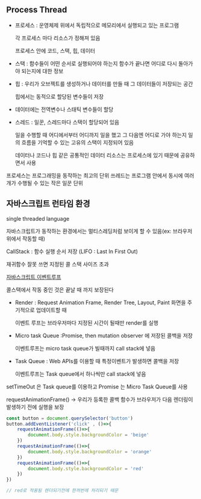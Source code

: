 ## Process Thread

+ 프로세스 : 운영체제 위에서 독립적으로 메모리에서 실행되고 있는 프로그램

    각 프로세스 마다 리소스가 정해져 있음

    프로세스 안에 코드, 스택, 힙, 데이터

+ 스택  : 함수들이 어떤 순서로 실행되어야 하는지 함수가 끝나면 어디로 다시 돌아가야 되는지에 대한 정보

+ 힙 : 우리가 오브젝트를 생성하거나 데이터를 만들 때 그 데이터들이 저장되는 공간

    힙에서는 동적으로 할당된 변수들이 저장

+ 데이터에는 전역변수나 스태틱 변수들이 할당

+ 스레드 : 일꾼, 스레드마다 스택이 할당되어 있음

    일을 수행할 때 어디에서부터 어디까지 일을 했고 그 다음엔 어디로 가야 하는지 일의 흐름을 기억할 수 있는 고유의 스택이 지정되어 있음

    데이터나 코드나 힙 같은 공통적인 데이터 리소스는 프로세스에 있기 때문에 공유하면서 사용

프로세스는 프로그래밍을 동작하는 최고의 단위 쓰레드는 프로그램 안에서 동시에 여러 개가 수행될 수 있는 작은 일꾼 단위

## 자바스크립트 런타임 환경

single threaded language 

자바스크립트가 동작하는 환경에서는 멀티스레딩처럼 보이게 할 수 있음(ex: 브라우저 위에서 작동할 때)

CallStack : 함수 실행 순서 저장 (LIFO : Last In First Out)

재귀함수 잘못 쓰면 지정된 콜 스택 사이즈 초과

[자바스크립트 이벤트루프](https://www.youtube.com/watch?v=8aGhZQkoFbQ)

콜스택에서 작동 중인 것은 끝날 때 까지 보장된다

+ Render : Request Animation Frame, Render Tree, Layout, Paint 화면을 주기적으로 업데이트할 때

    이벤트 루프는 브라우저마다 지정된 시간이 될때만 render를 실행

+ Micro task Queue :Promise, then mutation observer 에 저장된 콜백을 저장

    이벤트루프는 micro task queue가 빌때까지 call stack에 넣음

+ Task Queue : Web APIs를 이용할 때 특정이벤트가 발생하면 콜백을 저장

    이벤트루프는 Task queue에서 하나씩만 call stack에 넣음



setTimeOut 은 Task queue를 이용하고 Promise 는 Micro Task Queue를 사용

requestAnimationFrame() → 우리가 등록한 콜백 함수가 브라우저가 다음 렌더링이 발생하기 전에 실행을 보장

```jsx
const button = document.querySelector('button')
button.addEventListener('click' , ()=>{
	requestAnimationFrame(()=>{
		document.body.style.backgroundColor = 'beige'		
	})
	requestAnimationFrame(()=>{
		document.body.style.backgroundColor = 'orange'		
	})
	requestAnimationFrame(()=>{
		document.body.style.backgroundColor = 'red'		
	})
})

// red로 적용됨 렌더되기전에 한꺼번에 처리되기 때문
```